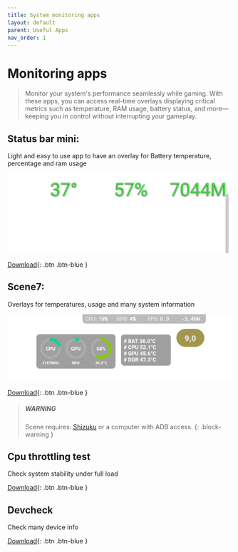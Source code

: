 ```yaml
---
title: System monitoring apps
layout: default
parent: Useful Apps
nav_order: 1
---
```

# Monitoring apps
> Monitor your system's performance seamlessly while gaming. With these apps, you can access real-time overlays displaying critical metrics such as temperature, RAM usage, battery status, and more—keeping you in control without interrupting your gameplay.

## Status bar mini:
Light and easy to use app to have an overlay for Battery temperature, percentage and ram usage

![](./../img/RecommendedApps/stausBarMiniOverlay.jpg)



[Download](https://status-bar-mini.uptodown.com/android){: .btn .btn-blue }

## Scene7:
Overlays for temperatures, usage and many system information

![](./../img/RecommendedApps/sceneOverlay.jpg)

[Download](https://vtools.omarea.com/){: .btn .btn-blue }

> ##### WARNING
> Scene requires: [Shizuku](https://play.google.com/store/apps/details?id=moe.shizuku.privileged.api) or a computer with ADB access.
{: .block-warning }

## Cpu throttling test
Check system stability under full load

[Download](https://apkpure.com/cpu-throttling-test/skynet.cputhrottlingtest){: .btn .btn-blue }

## Devcheck
Check many device info

[Download](https://play.google.com/store/apps/details?id=flar2.devcheck){: .btn .btn-blue }